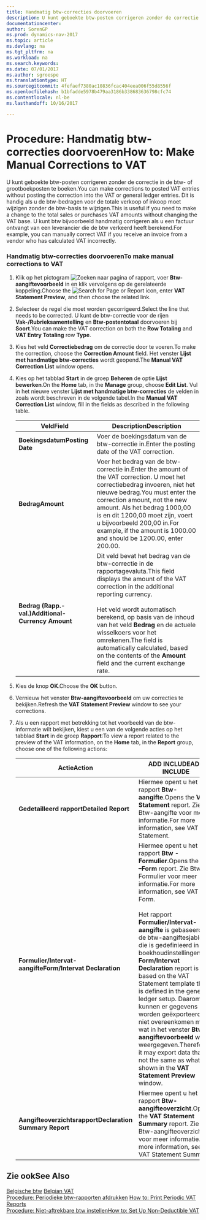 ```yaml
---
title: Handmatig btw-correcties doorvoeren
description: U kunt geboekte btw-posten corrigeren zonder de correctie in de btw- of grootboekposten te boeken. Dit is handig als u de btw-bedragen voor de totale verkoop of inkoop moet wijzigen zonder de btw-basis te wijzigen. U kunt btw bijvoorbeeld handmatig corrigeren als u een factuur ontvangt van een leverancier die de btw verkeerd heeft berekend.
documentationcenter: 
author: SorenGP
ms.prod: dynamics-nav-2017
ms.topic: article
ms.devlang: na
ms.tgt_pltfrm: na
ms.workload: na
ms.search.keywords: 
ms.date: 07/01/2017
ms.author: sgroespe
ms.translationtype: HT
ms.sourcegitcommit: 4fefaef7380ac10836fcac404eea006f55d8556f
ms.openlocfilehash: b1bfadde5978b479aa3186b338683636798cfc74
ms.contentlocale: nl-be
ms.lasthandoff: 10/16/2017

---
```

# <a name="how-to-make-manual-corrections-to-vat"></a><span data-ttu-id="88263-105">Procedure: Handmatig btw-correcties doorvoeren</span><span class="sxs-lookup"><span data-stu-id="88263-105">How to: Make Manual Corrections to VAT</span></span>
<span data-ttu-id="88263-106">U kunt geboekte btw-posten corrigeren zonder de correctie in de btw- of grootboekposten te boeken.</span><span class="sxs-lookup"><span data-stu-id="88263-106">You can make corrections to posted VAT entries without posting the correction into the VAT or general ledger entries.</span></span> <span data-ttu-id="88263-107">Dit is handig als u de btw-bedragen voor de totale verkoop of inkoop moet wijzigen zonder de btw-basis te wijzigen.</span><span class="sxs-lookup"><span data-stu-id="88263-107">This is useful if you need to make a change to the total sales or purchases VAT amounts without changing the VAT base.</span></span> <span data-ttu-id="88263-108">U kunt btw bijvoorbeeld handmatig corrigeren als u een factuur ontvangt van een leverancier die de btw verkeerd heeft berekend.</span><span class="sxs-lookup"><span data-stu-id="88263-108">For example, you can manually correct VAT if you receive an invoice from a vendor who has calculated VAT incorrectly.</span></span>  
  
### <a name="to-make-manual-corrections-to-vat"></a><span data-ttu-id="88263-109">Handmatig btw-correcties doorvoeren</span><span class="sxs-lookup"><span data-stu-id="88263-109">To make manual corrections to VAT</span></span>  
  
1.  <span data-ttu-id="88263-110">Klik op het pictogram ![Zoeken naar pagina of rapport](media/ui-search/search_small.png "Pictogram Zoeken naar pagina of rapport"), voer **Btw-aangiftevoorbeeld** in en klik vervolgens op de gerelateerde koppeling.</span><span class="sxs-lookup"><span data-stu-id="88263-110">Choose the ![Search for Page or Report](media/ui-search/search_small.png "Search for Page or Report icon") icon, enter **VAT Statement Preview**, and then choose the related link.</span></span>  
  
2.  <span data-ttu-id="88263-111">Selecteer de regel die moet worden gecorrigeerd.</span><span class="sxs-lookup"><span data-stu-id="88263-111">Select the line that needs to be corrected.</span></span> <span data-ttu-id="88263-112">U kunt de btw-correctie voor de rijen **Vak-/Rubrieksamentelling** en **Btw-postentotaal** doorvoeren bij **Soort**.</span><span class="sxs-lookup"><span data-stu-id="88263-112">You can make the VAT correction on both the **Row Totaling** and **VAT Entry Totaling** row **Type**.</span></span>  
  
3.  <span data-ttu-id="88263-113">Kies het veld **Correctiebedrag** om de correctie door te voeren.</span><span class="sxs-lookup"><span data-stu-id="88263-113">To make the correction, choose the **Correction Amount** field.</span></span> <span data-ttu-id="88263-114">Het venster **Lijst met handmatige btw-correcties** wordt geopend.</span><span class="sxs-lookup"><span data-stu-id="88263-114">The **Manual VAT Correction List** window opens.</span></span>  
  
4.  <span data-ttu-id="88263-115">Kies op het tabblad **Start** in de groep **Beheren** de optie **Lijst bewerken**.</span><span class="sxs-lookup"><span data-stu-id="88263-115">On the **Home** tab, in the **Manage** group, choose **Edit List**.</span></span> <span data-ttu-id="88263-116">Vul in het nieuwe venster **Lijst met handmatige btw-correcties** de velden in zoals wordt beschreven in de volgende tabel.</span><span class="sxs-lookup"><span data-stu-id="88263-116">In the **Manual VAT Correction List** window, fill in the fields as described in the following table.</span></span>  
  
    |<span data-ttu-id="88263-117">Veld</span><span class="sxs-lookup"><span data-stu-id="88263-117">Field</span></span>|<span data-ttu-id="88263-118">Description</span><span class="sxs-lookup"><span data-stu-id="88263-118">Description</span></span>|  
    |---------------------------------|---------------------------------------|  
    |<span data-ttu-id="88263-119">**Boekingsdatum**</span><span class="sxs-lookup"><span data-stu-id="88263-119">**Posting Date**</span></span>|<span data-ttu-id="88263-120">Voer de boekingsdatum van de btw-correctie in.</span><span class="sxs-lookup"><span data-stu-id="88263-120">Enter the posting date of the VAT correction.</span></span>|  
    |<span data-ttu-id="88263-121">**Bedrag**</span><span class="sxs-lookup"><span data-stu-id="88263-121">**Amount**</span></span>|<span data-ttu-id="88263-122">Voer het bedrag van de btw-correctie in.</span><span class="sxs-lookup"><span data-stu-id="88263-122">Enter the amount of the VAT correction.</span></span> <span data-ttu-id="88263-123">U moet het correctiebedrag invoeren, niet het nieuwe bedrag.</span><span class="sxs-lookup"><span data-stu-id="88263-123">You must enter the correction amount, not the new amount.</span></span> <span data-ttu-id="88263-124">Als het bedrag 1000,00 is en dit 1200,00 moet zijn, voert u bijvoorbeeld 200,00 in.</span><span class="sxs-lookup"><span data-stu-id="88263-124">For example, if the amount is 1000.00 and should be 1200.00, enter 200.00.</span></span>|  
    |<span data-ttu-id="88263-125">**Bedrag (Rapp.-val.)**</span><span class="sxs-lookup"><span data-stu-id="88263-125">**Additional-Currency Amount**</span></span>|<span data-ttu-id="88263-126">Dit veld bevat het bedrag van de btw-correctie in de rapportagevaluta.</span><span class="sxs-lookup"><span data-stu-id="88263-126">This field displays the amount of the VAT correction in the additional reporting currency.</span></span><br /><br /> <span data-ttu-id="88263-127">Het veld wordt automatisch berekend, op basis van de inhoud van het veld **Bedrag** en de actuele wisselkoers voor het omrekenen.</span><span class="sxs-lookup"><span data-stu-id="88263-127">The field is automatically calculated, based on the contents of the **Amount** field and the current exchange rate.</span></span>|  
  
5.  <span data-ttu-id="88263-128">Kies de knop **OK**.</span><span class="sxs-lookup"><span data-stu-id="88263-128">Choose the **OK** button.</span></span>  
  
6.  <span data-ttu-id="88263-129">Vernieuw het venster **Btw-aangiftevoorbeeld** om uw correcties te bekijken.</span><span class="sxs-lookup"><span data-stu-id="88263-129">Refresh the **VAT Statement Preview** window to see your corrections.</span></span>  
  
7.  <span data-ttu-id="88263-130">Als u een rapport met betrekking tot het voorbeeld van de btw-informatie wilt bekijken, kiest u een van de volgende acties op het tabblad **Start** in de groep **Rapport**:</span><span class="sxs-lookup"><span data-stu-id="88263-130">To view a report related to the preview of the VAT information, on the **Home** tab, in the **Report** group, choose one of the following actions:</span></span>  
  
    |<span data-ttu-id="88263-131">Actie</span><span class="sxs-lookup"><span data-stu-id="88263-131">Action</span></span>|<span data-ttu-id="88263-132">ADD INCLUDE<!--[!INCLUDE[bp_tabledescription](../../includes/bp_tabledescription_md.md)]--></span><span class="sxs-lookup"><span data-stu-id="88263-132">ADD INCLUDE<!--[!INCLUDE[bp_tabledescription](../../includes/bp_tabledescription_md.md)]--></span></span>|  
    |------------|---------------------------------------|  
    |<span data-ttu-id="88263-133">**Gedetailleerd rapport**</span><span class="sxs-lookup"><span data-stu-id="88263-133">**Detailed Report**</span></span>|<span data-ttu-id="88263-134">Hiermee opent u het rapport **Btw-aangifte**.</span><span class="sxs-lookup"><span data-stu-id="88263-134">Opens the **VAT Statement** report.</span></span> <span data-ttu-id="88263-135">Zie Btw-aangifte voor meer informatie.</span><span class="sxs-lookup"><span data-stu-id="88263-135">For more information, see VAT Statement.</span></span>|  
    |<span data-ttu-id="88263-136">**Formulier/Intervat-aangifte**</span><span class="sxs-lookup"><span data-stu-id="88263-136">**Form/Intervat Declaration**</span></span>|<span data-ttu-id="88263-137">Hiermee opent u het rapport **Btw - Formulier**.</span><span class="sxs-lookup"><span data-stu-id="88263-137">Opens the **VAT –Form** report.</span></span> <span data-ttu-id="88263-138">Zie Btw - Formulier voor meer informatie.</span><span class="sxs-lookup"><span data-stu-id="88263-138">For more information, see VAT - Form.</span></span><br /><br /> <span data-ttu-id="88263-139">Het rapport **Formulier/Intervat-aangifte** is gebaseerd op de btw-aangiftesjabloon die is gedefinieerd in de boekhoudinstellingen.</span><span class="sxs-lookup"><span data-stu-id="88263-139">The **Form/Intervat Declaration** report is based on the VAT Statement template that is defined in the general ledger setup.</span></span> <span data-ttu-id="88263-140">Daarom kunnen er gegevens worden geëxporteerd die niet overeenkomen met wat in het venster **Btw-aangiftevoorbeeld** wordt weergegeven.</span><span class="sxs-lookup"><span data-stu-id="88263-140">Therefore, it may export data that is not the same as what is shown in the **VAT Statement Preview** window.</span></span>|  
    |<span data-ttu-id="88263-141">**Aangifteoverzichtsrapport**</span><span class="sxs-lookup"><span data-stu-id="88263-141">**Declaration Summary Report**</span></span>|<span data-ttu-id="88263-142">Hiermee opent u het rapport **Btw-aangifteoverzicht**.</span><span class="sxs-lookup"><span data-stu-id="88263-142">Opens the **VAT Statement Summary** report.</span></span> <span data-ttu-id="88263-143">Zie Btw-aangifteoverzicht voor meer informatie.</span><span class="sxs-lookup"><span data-stu-id="88263-143">For more information, see VAT Statement Summary.</span></span>|  
  
## <a name="see-also"></a><span data-ttu-id="88263-144">Zie ook</span><span class="sxs-lookup"><span data-stu-id="88263-144">See Also</span></span>  
 <span data-ttu-id="88263-145">[Belgische btw](belgian-vat.md) </span><span class="sxs-lookup"><span data-stu-id="88263-145">[Belgian VAT](belgian-vat.md) </span></span>  
 <span data-ttu-id="88263-146">[Procedure: Periodieke btw-rapporten afdrukken](how-to-print-periodic-vat-reports.md) </span><span class="sxs-lookup"><span data-stu-id="88263-146">[How to: Print Periodic VAT Reports](how-to-print-periodic-vat-reports.md) </span></span>  
 [<span data-ttu-id="88263-147">Procedure: Niet-aftrekbare btw instellen</span><span class="sxs-lookup"><span data-stu-id="88263-147">How to: Set Up Non-Deductible VAT</span></span>](how-to-set-up-non-deductible-vat.md)
